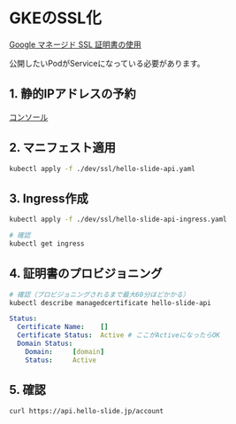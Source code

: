 # GKEのSSL化

[Google マネージド SSL 証明書の使用](https://cloud.google.com/kubernetes-engine/docs/how-to/managed-certs)

公開したいPodがServiceになっている必要があります。

## 1. 静的IPアドレスの予約

[コンソール](https://console.cloud.google.com/networking/addresses/add)

## 2. マニフェスト適用

```bash
kubectl apply -f ./dev/ssl/hello-slide-api.yaml
```

## 3. Ingress作成

```bash
kubectl apply -f ./dev/ssl/hello-slide-api-ingress.yaml

# 確認
kubectl get ingress
```

## 4. 証明書のプロビジョニング

```bash
# 確認（プロビジョニングされるまで最大60分ほどかかる）
kubectl describe managedcertificate hello-slide-api
```

```yaml
Status:
  Certificate Name:    []
  Certificate Status:  Active # ここがActiveになったらOK
  Domain Status:
    Domain:     [domain]
    Status:     Active
```

## 5. 確認

```bash
curl https://api.hello-slide.jp/account
```
